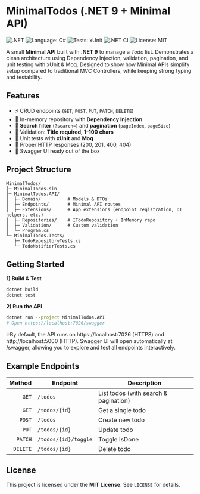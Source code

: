 # MinimalTodos (.NET 9 + Minimal API)

![.NET](https://img.shields.io/badge/.NET-9-512BD4?logo=dotnet&logoColor=white)
![Language: C#](https://img.shields.io/badge/Language-C%23-239120?logo=csharp&logoColor=white)
![Tests: xUnit](https://img.shields.io/badge/Tests-xUnit-6aa84f)
![.NET CI](https://github.com/mgomez-dev-code/MinimalTodos/actions/workflows/dotnet.yml/badge.svg)
![License: MIT](https://img.shields.io/badge/License-MIT-green)

A small **Minimal API** built with **.NET 9** to manage a *Todo* list.
Demonstrates a clean architecture using Dependency Injection, validation, pagination, and unit testing with xUnit & Moq.
Designed to show how Minimal APIs simplify setup compared to traditional MVC Controllers, while keeping strong typing and testability.

## Features
- ⚡ CRUD endpoints (`GET`, `POST`, `PUT`, `PATCH`, `DELETE`)
- 🧠 In-memory repository with **Dependency Injection**
- 🔎 **Search filter** (`?search=`) and **pagination** (`pageIndex`, `pageSize`)
- 🧾 Validation: **Title required, 1–100 chars**
- 🧪 Unit tests with **xUnit** and **Moq**
- 💬 Proper HTTP responses (200, 201, 400, 404)
- 🚀 Swagger UI ready out of the box

## Project Structure
```text
MinimalTodos/
├─ MinimalTodos.sln
├─ MinimalTodos.API/
│  ├─ Domain/          # Models & DTOs
│  ├─ Endpoints/       # Minimal API routes
│  ├─ Extensions/      # App extensions (endpoint registration, DI helpers, etc.)
│  ├─ Repositories/    # ITodoRepository + InMemory repo
│  ├─ Validation/      # Custom validation
│  └─ Program.cs
└─ MinimalTodos.Tests/
   ├─ TodoRepositoryTests.cs
   └─ TodoNotifierTests.cs
```

## Getting Started

**1) Build & Test**
```bash
dotnet build
dotnet test
```

**2) Run the API**
```bash
dotnet run --project MinimalTodos.API
# Open https://localhost:7026/swagger
```
💡By default, the API runs on https://localhost:7026 (HTTPS) and http://localhost:5000 (HTTP).
Swagger UI will open automatically at /swagger, allowing you to explore and test all endpoints interactively.

## Example Endpoints
| Method | Endpoint | Description |
|-------:|----------|-------------|
| `GET`  | `/todos` | List todos (with search & pagination) |
| `GET`  | `/todos/{id}` | Get a single todo |
| `POST` | `/todos` | Create new todo |
| `PUT`  | `/todos/{id}` | Update todo |
| `PATCH`| `/todos/{id}/toggle` | Toggle IsDone |
| `DELETE`| `/todos/{id}` | Delete todo |

## License
This project is licensed under the **MIT License**. See `LICENSE` for details.
